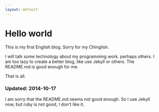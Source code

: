 ```yaml
---
layout: default
---
```

Hello world
======

This is my first English blog. Sorry for my Chinglish.

I will talk some technology about my programming work. perhaps others. I am too lazy to create a better blog, like use Jekyll or others. The README.md is good enough for me.

That is all.

### Updated: 2014-10-17

I am sorry that the README.md seems not good enough. So I use Jekyll now, but ruby is not good, I don't like it.
